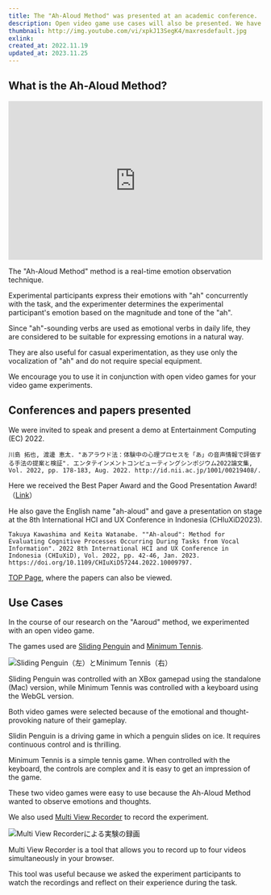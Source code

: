 ```yaml
---
title: The "Ah-Aloud Method" was presented at an academic conference.
description: Open video game use cases will also be presented. We have presented our method of observing emotions, called the "Ah-Aloud Method" at two conferences.
thumbnail: http://img.youtube.com/vi/xpkJ13SegK4/maxresdefault.jpg
exlink:
created_at: 2022.11.19
updated_at: 2023.11.25
---
```


## What is the Ah-Aloud Method?

<iframe
  height="315px"
  style="display: block; margin: 0 auto; width: 560px; max-width: 100%;" 
  src="https://www.youtube.com/embed/xpkJ13SegK4"
  title="YouTube video player"
  frameborder="0"
  allow="accelerometer; autoplay; clipboard-write; encrypted-media; gyroscope; picture-in-picture; web-share"
  allowfullscreen
></iframe>

The "Ah-Aloud Method" method is a real-time emotion observation technique.

Experimental participants express their emotions with "ah" concurrently with the task, and the experimenter determines the experimental participant's emotion based on the magnitude and tone of the "ah".

Since "ah"-sounding verbs are used as emotional verbs in daily life, they are considered to be suitable for expressing emotions in a natural way.

They are also useful for casual experimentation, as they use only the vocalization of "ah" and do not require special equipment.

We encourage you to use it in conjunction with open video games for your video game experiments.

## Conferences and papers presented

We were invited to speak and present a demo at Entertainment Computing (EC) 2022.

```
川島 拓也, 渡邊 恵太. "あアラウド法：体験中の心理プロセスを「あ」の音声情報で評価する手法の提案と検証". エンタテインメントコンピューティングシンポジウム2022論文集, Vol. 2022, pp. 178-183, Aug. 2022. http://id.nii.ac.jp/1001/00219408/.
```

Here we received the Best Paper Award and the Good Presentation Award!（[Link](https://scrapbox.io/ec2022/%E8%A1%A8%E5%BD%B0%E6%83%85%E5%A0%B1)）

He also gave the English name "ah-aloud" and gave a presentation on stage at the 8th International HCI and UX Conference in Indonesia (CHIuXiD2023).

```
Takuya Kawashima and Keita Watanabe. ""Ah-aloud": Method for Evaluating Cognitive Processes Occurring During Tasks from Vocal Information". 2022 8th International HCI and UX Conference in Indonesia (CHIuXiD), Vol. 2022, pp. 42-46, Jan. 2023. https://doi.org/10.1109/CHIuXiD57244.2022.10009797.
```

[TOP Page](https://openvideogame.cc/#publication), where the papers can also be viewed.

## Use Cases

In the course of our research on the "Aaroud" method, we experimented with an open video game.

The games used are [Sliding Penguin](https://github.com/open-video-game-library/SlidingPenguin) and [Minimum Tennis](https://github.com/open-video-game-library/MinimumTennis).

![Sliding Penguin（左）とMinimum Tennis（右）](https://user-images.githubusercontent.com/52689532/226538593-8938b70c-5271-4ac3-8bfb-682059706c33.png)

Sliding Penguin was controlled with an XBox gamepad using the standalone (Mac) version, while Minimum Tennis was controlled with a keyboard using the WebGL version.

Both video games were selected because of the emotional and thought-provoking nature of their gameplay.

Slidin Penguin is a driving game in which a penguin slides on ice. It requires continuous control and is thrilling.

Minimum Tennis is a simple tennis game. When controlled with the keyboard, the controls are complex and it is easy to get an impression of the game.

These two video games were easy to use because the Ah-Aloud Method wanted to observe emotions and thoughts.

We also used [Multi View Recorder](https://open-video-game-library.github.io/MultiViewRecorder/) to record the experiment.

![Multi View Recorderによる実験の録画](https://user-images.githubusercontent.com/52689532/226542790-25b401ad-e6eb-4bee-b954-85b14103a035.jpeg)

Multi View Recorder is a tool that allows you to record up to four videos simultaneously in your browser.

This tool was useful because we asked the experiment participants to watch the recordings and reflect on their experience during the task.

<!-- ---
title: 「あアラウド法」を学会で発表しました
description: オープンビデオゲームのユースケースも紹介します。「あアラウド法」という感情の観測手法を2つの学会で発表しました。
thumbnail: http://img.youtube.com/vi/xpkJ13SegK4/maxresdefault.jpg
exlink:
created_at: 2022.11.19
updated_at:
---

## あアラウド法とは

<iframe width="560" height="315" style="display: block; margin: 0 auto;" src="https://www.youtube.com/embed/xpkJ13SegK4" title="YouTube video player" frameborder="0" allow="accelerometer; autoplay; clipboard-write; encrypted-media; gyroscope; picture-in-picture; web-share" allowfullscreen></iframe>

あアラウド法は、リアルタイムな感情を観測する手法です。

実験参加者はタスクと同時並行に「あ」で感情を表現し、実験者は「あ」の大きさやトーンから実験参加者の感情を判断します。

あ系感動詞は日常的に感動詞として使われているため、自然に感情を表現するのに適していると考えられます。

「あ」の発声のみを使い、特殊な機器を要しないため、カジュアルな実験をするときにも役立ちます。

ぜひオープンビデオゲームと併せて、ビデオゲームの実験に利用してみてください。

## 発表した学会と論文

エンタテインメントコンピューティング（EC）2022で登壇発表およびデモ発表をおこないました。

```
川島 拓也, 渡邊 恵太. "あアラウド法：体験中の心理プロセスを「あ」の音声情報で評価する手法の提案と検証". エンタテインメントコンピューティングシンポジウム2022論文集, Vol. 2022, pp. 178-183, Aug. 2022. http://id.nii.ac.jp/1001/00219408/.
```

ここでは最優秀論文賞およびグッドプレゼンテーション賞をいただきました（[リンク](https://scrapbox.io/ec2022/%E8%A1%A8%E5%BD%B0%E6%83%85%E5%A0%B1)）。

また、「ah-aloud」という英名を付け、8th International HCI and UX Conference in Indonesia (CHIuXiD2023)で登壇発表をおこないました。

```
Takuya Kawashima and Keita Watanabe. ""Ah-aloud": Method for Evaluating Cognitive Processes Occurring During Tasks from Vocal Information". 2022 8th International HCI and UX Conference in Indonesia (CHIuXiD), Vol. 2022, pp. 42-46, Jan. 2023. https://doi.org/10.1109/CHIuXiD57244.2022.10009797.
```

[本サイトのトップページ](https://openvideogame.cc/#publication)からも論文が閲覧できます。

## オープンビデオゲームのユースケース紹介

あアラウド法の研究を進めるにあたり、オープンビデオゲームを利用した実験をおこないました。

利用したゲームは「[Sliding Penguin](https://github.com/open-video-game-library/SlidingPenguin)」と「[Minimum Tennis](https://github.com/open-video-game-library/MinimumTennis)」です。

![Sliding Penguin（左）とMinimum Tennis（右）](https://user-images.githubusercontent.com/52689532/226538593-8938b70c-5271-4ac3-8bfb-682059706c33.png)

Sliding Penguinはスタンドアロン（Mac）版を利用してXBoxのゲームパッドで操作し、Minimum TennisはWebGL版を利用してキーボードで操作しました。

選定理由としては、どちらのビデオゲームもプレイ中に感情や思考が表れやすいからです。

Slidin Penguinはペンギンが氷上を滑るドライビングゲームです。連続的に制御する必要があり、スリルがあります。

Minimum Tennisはシンプルなテニスゲームです。キーボードで操作する場合は操作が複雑で、感想が出やすいです。

あアラウド法は感情や思考を観測したかったため、この2つのビデオゲームが利用しやすかったです。

また、[Multi View Recorder](https://open-video-game-library.github.io/MultiViewRecorder/)を利用して、実験の録画をおこないました。

![Multi View Recorderによる実験の録画](https://user-images.githubusercontent.com/52689532/226542790-25b401ad-e6eb-4bee-b954-85b14103a035.jpeg)

Multi View Recorderは、ブラウザ上で最大4つの映像を同時に録画できるツールです。

実験参加者に録画を見ながらタスク時の体験を振り返ってもらったため、このツールが役立ちました。 -->
